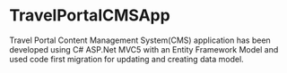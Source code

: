 # TravelPortalCMSApp

Travel Portal Content Management System(CMS) application has been developed using C# ASP.Net MVC5 with an Entity Framework Model and used 
code first migration for updating and creating data model.
